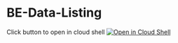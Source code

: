 # BE-Data-Listing

Click button to open in cloud shell
[![Open in Cloud Shell](https://gstatic.com/cloudssh/images/open-btn.svg)](https://shell.cloud.google.com/cloudshell/editor?cloudshell_git_repo=https%3A%2F%2Fgithub.com%2FTilak-D360%2FBE-Data-Listing&cloudshell_git_branch=main&cloudshell_print=file_opened&cloudshell_open_in_editor=%2F)
